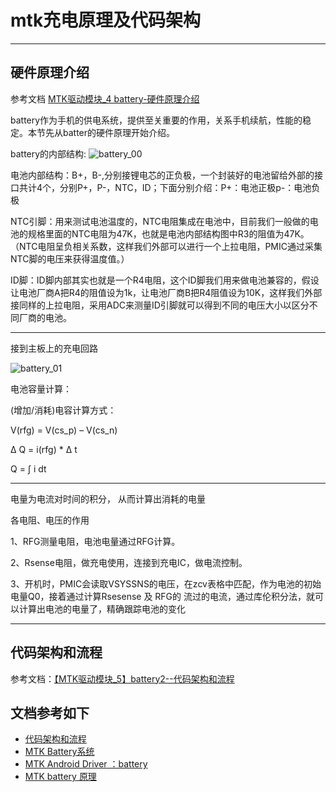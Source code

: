 # mtk充电原理及代码架构

------------------------------------

## 硬件原理介绍

参考文档 [MTK驱动模块_4 battery-硬件原理介绍](https://blog.csdn.net/qq_39417870/article/details/98100361)

battery作为手机的供电系统，提供至关重要的作用，关系手机续航，性能的稳定。本节先从batter的硬件原理开始介绍。

battery的内部结构:
![battery_00](./img/battery_00.png)

电池内部结构：B+，B-,分别接锂电芯的正负极，一个封装好的电池留给外部的接口共计4个，分别P+，P-，NTC，ID；下面分别介绍：P+：电池正极p-：电池负极

NTC引脚：用来测试电池温度的，NTC电阻集成在电池中，目前我们一般做的电池的规格里面的NTC电阻为47K，也就是电池内部结构图中R3的阻值为47K。（NTC电阻呈负相关系数，这样我们外部可以进行一个上拉电阻，PMIC通过采集NTC脚的电压来获得温度值。）

ID脚：ID脚内部其实也就是一个R4电阻，这个ID脚我们用来做电池兼容的，假设让电池厂商A把R4的阻值设为1k，让电池厂商B把R4阻值设为10K，这样我们外部接同样的上拉电阻，采用ADC来测量ID引脚就可以得到不同的电压大小以区分不同厂商的电池。

------------------------------------

接到主板上的充电回路

![battery_01](./img/battery_01.png)

电池容量计算：

(增加/消耗)电容计算方式：

V(rfg) = V(cs_p) – V(cs_n)

Δ Q = i(rfg) * Δ t

Q = ∫ i dt

------------------------------------

电量为电流对时间的积分，
从而计算出消耗的电量

各电阻、电压的作用

1、RFG测量电阻，电池电量通过RFG计算。

2、Rsense电阻，做充电使用，连接到充电IC，做电流控制。

3、开机时，PMIC会读取VSYSSNS的电压，在zcv表格中匹配，作为电池的初始电量Q0，接着通过计算Rsesense 及 RFG的 流过的电流，通过库伦积分法，就可以计算出电池的电量了，精确跟踪电池的变化

------------------------------------

## 代码架构和流程

参考文档：[【MTK驱动模块_5】battery2--代码架构和流程
](https://blog.csdn.net/qq_39417870/article/details/98172104)

## 文档参考如下

- [代码架构和流程](https://blog.csdn.net/qq_39417870/article/details/98172104)
- [MTK Battery系统](http://www.voidcn.com/article/p-bklswglr-xp.html)
- [MTK Android Driver ：battery](http://www.voidcn.com/article/p-ndkgksdb-pe.html)
- [MTK battery 原理](http://www.voidcn.com/article/p-btvhcgse-sn.html)
